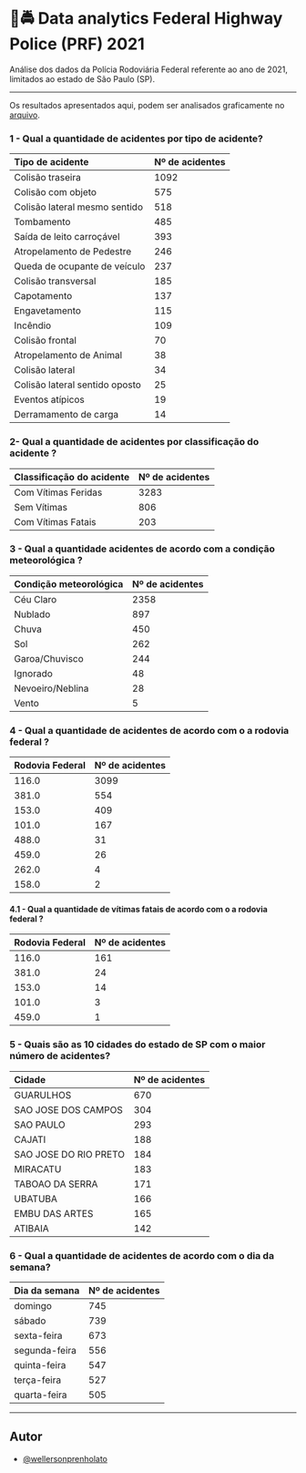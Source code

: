 # 🚨🚔 Data analytics Federal Highway Police (PRF) 2021
Análise dos dados da Polícia Rodoviária Federal referente ao ano de 2021, limitados ao estado de São Paulo (SP).

--- 
Os resultados apresentados aqui, podem ser analisados graficamente no [arquivo](https://github.com/WellersonPrenholato/data-analytics-PRF-2021/blob/main/PRF_2021.ipynb).


### 1 - Qual a quantidade de acidentes por tipo de acidente?

| Tipo de acidente  | Nº de acidentes |
| :---------- | :--------- |
|Colisão traseira                  |1092|
|Colisão com objeto                 |575|
|Colisão lateral mesmo sentido      |518|
|Tombamento                         |485|
|Saída de leito carroçável          |393|
|Atropelamento de Pedestre          |246|
|Queda de ocupante de veículo       |237|
|Colisão transversal                |185|
|Capotamento                        |137|
|Engavetamento                      |115|
|Incêndio                           |109|
|Colisão frontal                     |70|
|Atropelamento de Animal             |38|
|Colisão lateral                     |34|
|Colisão lateral sentido oposto      |25|
|Eventos atípicos                    |19|
|Derramamento de carga               |14|

### 2- Qual a quantidade de acidentes por classificação do acidente ?

| Classificação do acidente   | Nº de acidentes |
| :---------- | :--------- |
|Com Vítimas Feridas    |3283|
|Sem Vítimas             |806|
|Com Vítimas Fatais      |203|
  
### 3 - Qual a quantidade acidentes de acordo com a condição meteorológica ?

| Condição meteorológica    | Nº de acidentes |
| :---------- | :--------- |
|Céu Claro           |2358|
|Nublado              |897|
|Chuva                |450|
|Sol                  |262|
|Garoa/Chuvisco       |244|
|Ignorado              |48|
|Nevoeiro/Neblina      |28|
|Vento                  |5|

### 4 - Qual a quantidade de acidentes de acordo com o a rodovia federal ?
| Rodovia Federal    | Nº de acidentes |
| :---------- | :--------- |
| 116.0    |3099|
| 381.0     |554|
| 153.0     |409|
| 101.0     |167|
| 488.0      |31|
| 459.0      |26|
| 262.0       |4|
| 158.0       |2|
  
  #### 4.1 - Qual a quantidade de vítimas fatais de acordo com o a rodovia federal ?
| Rodovia Federal    | Nº de acidentes |
| :---------- | :--------- |
| 116.0    |161|
| 381.0     |24|
| 153.0     |14|
| 101.0      |3|
| 459.0      |1|
    
 ### 5 - Quais são as 10 cidades do estado de SP com o maior número de acidentes?
| Cidade    | Nº de acidentes |
| :---------- | :--------- |
| GUARULHOS                |670|
| SAO JOSE DOS CAMPOS      |304|
| SAO PAULO                |293|
| CAJATI                   |188|
| SAO JOSE DO RIO PRETO    |184|
| MIRACATU                 |183|
| TABOAO DA SERRA          |171|
| UBATUBA                  |166|
| EMBU DAS ARTES          | 165|
| ATIBAIA                  |142|
  
 ### 6 - Qual a quantidade de acidentes de acordo com o dia da semana?
| Dia da semana    | Nº de acidentes |
| :---------- | :--------- |
| domingo          |745|
| sábado           |739|
| sexta-feira      |673|
| segunda-feira    |556|
| quinta-feira     |547|
| terça-feira      |527|
| quarta-feira     |505|
 
---
## Autor

- [@wellersonprenholato](https://github.com/WellersonPrenholato)
